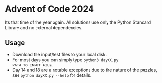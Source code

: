 # Advent of Code 2024
Its that time of the year again. All solutions use only the Python Standard Library and no external dependencies. 

## Usage
- Download the input/test files to your local disk.
- For most days you can simply type ```python3 dayXX.py PATH_TO_INPUT_FILE```.
- Day 14 and 18 are a notable exceptions due to the nature of the puzzles, see ```python dayXX.py --help``` for details.
